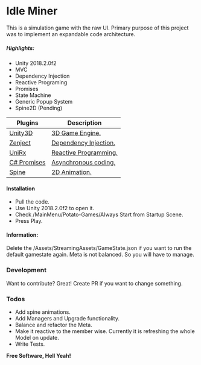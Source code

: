 # Idle Miner

This is a simulation game with the raw UI. Primary purpose of this project was to implement an expandable code architecture. 

##### Highlights:
  - Unity 2018.2.0f2
  - MVC
  - Dependency Injection
  - Reactive Programing
  - Promises
  - State Machine
  - Generic Popup System
  - Spine2D (Pending)

| Plugins | Description |
| ------ | ------ |
|[Unity3D] | [3D Game Engine.][GE]|
| [Zenject] | [Dependency Injection.][DE] |
| [UniRx] | [Reactive Programming.][RP] |
| [C# Promises] | [Asynchronous coding.][AC] |
| [Spine] | [2D Animation.][SP] |

#### Installation
  - Pull the code.
  - Use Unity 2018.2.0f2 to open it.
  - Check /MainMenu/Potato-Games/Always Start from Startup Scene.
  - Press Play.

#### Information:
Delete the /Assets/StreamingAssets/GameState.json if you want to run the default gamestate again.
Meta is not balanced. So you will have to manage.


### Development
Want to contribute? Great!
Create PR if you want to change something.


### Todos
 - Add spine animations.
 - Add Managers and Upgrade functionality.
 - Balance and refactor the Meta.
 - Make it reactive to the member wise. Currently it is refreshing the whole Model on update.
 - Write Tests.


**Free Software, Hell Yeah!**

[//]: # (These are reference links used in the body of this note and get stripped out when the markdown processor does its job. There is no need to format nicely because it shouldn't be seen. Thanks SO - http://stackoverflow.com/questions/4823468/store-comments-in-markdown-syntax)


   [Unity3D]: <https://unity3d.com/unity/whats-new/unity-2018.2.0>
   [Zenject]: < https://github.com/svermeulen/Zenject>
   [UniRx]: <https://github.com/neuecc/UniRx>
   [C# Promises]: <https://github.com/Real-Serious-Games/C-Sharp-Promise>
   [Spine]: <http://esotericsoftware.com/>

   [GE]: <https://en.wikipedia.org/wiki/Game_engine>
   [DE]: <https://en.wikipedia.org/wiki/Dependency_injection>
   [RP]: <https://en.wikipedia.org/wiki/Reactive_programming>
   [AC]: <http://www.what-could-possibly-go-wrong.com/promises-for-game-development/#introduction-to-promises>
   [SP]: <http://esotericsoftware.com/blog>


